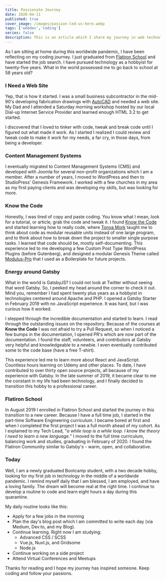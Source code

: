 ```yaml
---
title: Passionate Journey
date: 2020-04-11
published: true
cover_image: /images/passion-led-us-here.webp
tags: ['webdev','coding']
series: false
description: This is an article which I share my journey in web technology, specifically my passion to learn. As I am at home during the COVID-19 pandemic, it seems relevant to share.
---
```

As I am sitting at home during this worldwide pandemic, I have been reflecting on my coding journey. I just graduated from [Flatiron School](https://flatironschool.com/) and have started the job search. I have pursued technology as a hobbyist for twenty-five years. What in the world possessed me to go back to school at 58 years old?

### I Need a Web Site
Yep, that is how it started. I was a small business subcontractor in the mid-90's developing fabrication drawings with [AutoCAD](https://www.autodesk.com/) and needed a web site. My Dad and I attended a Saturday morning workshop hosted by our local Dial-up Internet Service Provider and learned enough HTML 3.2 to get started.

I discovered that I loved to tinker with code, tweak and break code until I figured out what made it work. As I started I realized I could review and tweak code to make it work for my needs, a far cry, in those days, from being a developer.

### Content Management Systems
I eventually migrated to Content Management Systems (CMS) and developed with Joomla for several non-profit organizations which I am a member. After a number of years, I moved to WordPress and then to StudioPress' Genesis Framework. I worked with a few churches in my area as my first paying clients and was developing my skills, but was looking for more.

### Know the Code
Honestly, I was tired of copy and paste coding. You know what I mean, look for a tutorial, or article, grab the code and tweak it. I found [Know the Code](https://knowthecode.io/) and started learning how to really code, where [Tonya Mork](https://twitter.com/hellofromTonya) taught me to think about code as modular reusable units instead of one large program, and to think about how to break down the project to smaller single purpose tasks. I learned that code should be, mostly self-documenting. This experience led to me developing a few Custom Post Type WordPress Plugins (before Gutenberg), and designed a modular Genesis Theme called [Modulus-Pro](https://github.com/eclectic-coding/Modulus-Pro) that I used as a Boilerplate for future projects.

### Energy around Gatsby
What in the world is GatsbyJS? I could not look at Twitter without seeing that word Gatsby. So, I peeked my head around the corner to check it out. Mind you, remember I had spent twenty plus years as a hobbyist in technologies centered around Apache and PHP. I opened a Gatsby Starter in February 2019 with no JavaScript experience. It was hard, but I was curious how it worked.

I stepped through the incredible documentation and started to learn. I read through the outstanding issues on the repository. Because of the courses at **Know the Code** I was not afraid to try a Pull Request, so when I noticed a few bumps in the documentation, I opened PR's which are now part of the documentation. I found the staff, volunteers, and contributors at Gatsby very helpful and knowledgeable to a newbie. I even eventually contributed some to the code base (have a free T-shirt).

This experience led me to learn more about React and JavaScript. Countless hours learning on Udemy and other places. To date, I have contributed to over thirty open source projects, all because of my experience with Gatsby. In the late summer of 2019, it became clear to me the constant in my life had been technology, and I finally decided to transition this hobby to a professional career.

### Flatiron School
In August 2019 I enrolled in Flatiron School and started the journey in this transition to a new career. Because I have a full time job, I started in the part-time Software Engineering curriculum. I became bored at first and when I completed the first project I was a full month ahead of my cohort. As I explained to my Tech Lead, "*a while loop is a while loop. I know the theory I need to learn a new language.*" I moved to the full time curriculum, balancing work and studies, graduating in February of 2020. I found the Flatiron Community similar to Gatsby's - warm, open, and collaborative.

### Today
Well, I am a newly graduated Bootcamp student, with a two decade hobby, looking for my first job in technology in the middle of a worldwide pandemic. I remind myself daily that I am blessed, I am employed, and have a loving family. The dream will become real at the right time. I continue to develop a routine to code and learn eight hours a day during this quarantine.

My daily routine looks like this:
- Apply for a few jobs in the morning
- Plan the day's blog post which I am committed to write each day (via Medium, Dev.to, and my Blog).
- Continue learning. Right now I am studying:
  - Advanced CSS / SCSS
  - Vue.js, Nuxt.js, and Gridsome
  - Node.js
- Continue working on a side project
- Attend Virtual Conferences and Meetups

Thanks for reading and I hope my journey has inspired someone. Keep coding and follow your passions.
